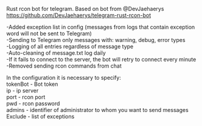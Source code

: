 Rust rcon bot for telegram. Based on bot from @DevJaehaerys https://github.com/DevJaehaerys/telegram-rust-rcon-bot

-Added exception list in config (messages from logs that contain exception word will not be sent to Telegram)<br>
-Sending to Telegram only messages with: warning, debug, error types<br>
-Logging of all entries regardless of message type<br>
-Auto-cleaning of message.txt log daily<br>
-If it fails to connect to the server, the bot will retry to connect every minute<br>
-Removed sending rcon commands from chat<br>

In the configuration it is necessary to specify:<br>
tokenBot - Bot token<br>
ip - ip server<br>
port - rcon port<br>
pwd - rcon password<br>
admins - identifier of administrator to whom you want to send messages<br>
Exclude - list of exceptions<br>

